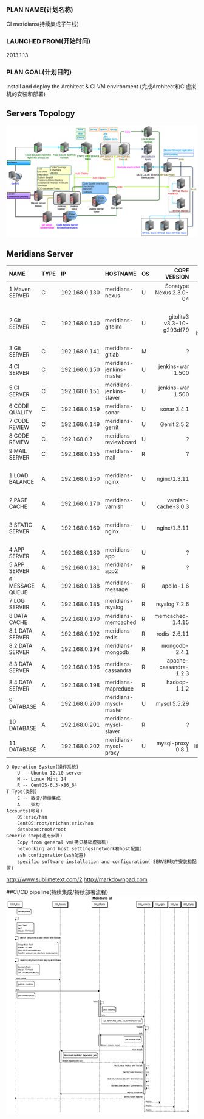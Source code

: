 
### PLAN NAME(计划名称)
CI meridians(持续集成子午线)
### LAUNCHED FROM(开始时间)
2013.1.13
### PLAN GOAL(计划目的)
install and deploy the Architect & CI VM environment
(完成Architect和CI虚拟机的安装和部署)

## Servers Topology
![Servers Topology](picture/virtual_machines_v7.png)

## Meridians Server

| NAME            | TYPE | IP            | HOSTNAME                 | OS   |               CORE VERSION |                           OTHERS VERSION |
| :-------------- | :--- | :------------ | :----------------------- | :--- | -------------------------: | ---------------------------------------: |
| 1 Maven SERVER  | C    | 192.168.0.130 | meridians-nexus          | U    |    Sonatype Nexus 2.3.0-04 |                                        - |
| 2 Git SERVER    | C    | 192.168.0.140 | meridians-gitolite       | U    | gitolite3 v3.3-10-g293df79 | git 1.7.10.4<br/>gitweb 1.7.10.4<br/>cgit 0.9.0.3<br/>highlight 3.9-1 |
| 3 Git SERVER    | C    | 192.168.0.141 | meridians-gitlab         | M    |                          ? |                                        ? |
| 4 CI SERVER     | C    | 192.168.0.150 | meridians-jenkins-master | U    |          jenkins-war 1.500 |                                        - |
| 5 CI SERVER     | C    | 192.168.0.151 | meridians-jenkins-slaver | U    |          jenkins-war 1.500 |                                        - |
| 6 CODE QUALITY  | C    | 192.168.0.159 | meridians-sonar          | U    |                sonar 3.4.1 |                                        - |
| 7 CODE REVIEW   | C    | 192.168.0.149 | meridians-gerrit         | U    |               Gerrit 2.5.2 |                                        - |
| 8 CODE REVIEW   | C    | 192.168.0.?   | meridians-reviewboard    | U    |                          ? |                                        - |
| 9 MAIL SERVER   | C    | 192.168.0.155 | meridians-mail           | R    |                          ? |                                        - |
| 1 LOAD BALANCE  | A    | 192.168.0.150 | meridians-nginx          | U    |               nginx/1.3.11 | gcc 4.7.2<br/>pcre-8.21<br/>zlib-1.2.7<br/>nginx-http-concat |
| 2 PAGE CACHE    | A    | 192.168.0.170 | meridians-varnish        | U    |        varnish-cache-3.0.3 |                                        - |
| 3 STATIC SERVER | A    | 192.168.0.160 | meridians-nginx          | U    |               nginx/1.3.11 | gcc 4.7.2<br/>pcre-8.21<br/>zlib-1.2.7<br/>nginx-http-concat |
| 4 APP SERVER    | A    | 192.168.0.180 | meridians-app            | U    |                          ? |                                        - |
| 5 APP SERVER    | A    | 192.168.0.181 | meridians-app2           | R    |                          ? |                                        - |
| 6 MESSAGE QUEUE | A    | 192.168.0.188 | meridians-message        | R    |                 apollo-1.6 |                                        - |
| 7 LOG SERVER    | A    | 192.168.0.185 | meridians-rsyslog        | R    |              rsyslog 7.2.6 |                        loganalyzer 3.6.3 |
| 8 DATA CACHE    | A    | 192.168.0.190 | meridians-memcached      | R    |           memcached-1.4.15 |                          libevent-2.0.21 |
| 8.1 DATA SERVER | A    | 192.168.0.192 | meridians-redis          | R    |               redis-2.6.11 |                                        - |
| 8.2 DATA SERVER | A    | 192.168.0.194 | meridians-mongodb        | R    |              mongodb-2.4.1 |                                        - |
| 8.3 DATA SERVER | A    | 192.168.0.196 | meridians-cassandra      | R    |     apache-cassandra-1.2.3 |                                        - |
| 8.4 DATA SERVER | A    | 192.168.0.198 | meridians-mapreduce      | R    |               hadoop-1.1.2 |                                        - |
| 9 DATABASE      | A    | 192.168.0.200 | meridians-mysql-master   | U    |               mysql 5.5.29 |                                        - |
| 10 DATABASE     | A    | 192.168.0.201 | meridians-mysql-slaver   | R    |                          ? |                                        - |
| 11 DATABASE     | A    | 192.168.0.202 | meridians-mysql-proxy    | U    |          mysql-proxy 0.8.1 | glib2.30.1<br/>libevent2.0.19<br/>Lua5.1.4 |
	O Operation System(操作系统)
		U -- Ubuntu 12.10 server
		M -- Linux Mint 14
		R -- CentOS-6.3-x86_64
	T Type(类别)
		C -- 敏捷/持续集成
		A -- 架构
	Accounts(帐号)
		OS:eric/han
		CentOS:root/erichan;eric/han
		database:root/root
	Generic step(通用步骤)
	    Copy from general vm(拷贝基础虚拟机)
	    networking and host settings(network和host配置)
	    ssh configuration(ssh配置)
	    specific software installation and configuration( SERVER软件安装和配置)	

http://www.sublimetext.com/2
http://markdownpad.com

##CI/CD pipeline(持续集成/持续部署流程)
![CI sequence](picture/ci_sequence_diagram_v1.png)
